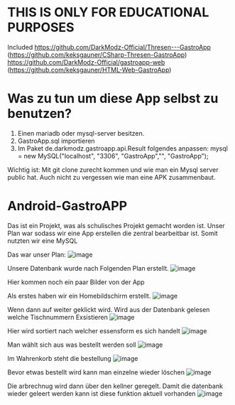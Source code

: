 # THIS IS ONLY FOR EDUCATIONAL PURPOSES
Included
https://github.com/DarkModz-Official/Thresen---GastroApp (https://github.com/keksgauner/CSharp-Thresen-GastroApp)
https://github.com/DarkModz-Official/gastroapp-web (https://github.com/keksgauner/HTML-Web-GastroApp)

# Was zu tun um diese App selbst zu benutzen?
1. Einen mariadb oder mysql-server besitzen.
2. GastroApp.sql importieren
3. Im Paket de.darkmodz.gastroapp.api.Result folgendes anpassen:
 mysql = new MySQL("localhost", "3306", "GastroApp","", "GastroApp");

Wichtig ist: Mit git clone zurecht kommen und wie man ein Mysql server public hat. Auch nicht zu vergessen wie man eine APK zusammenbaut.

# Android-GastroAPP

Das ist ein Projekt, was als schulisches Projekt gemacht worden ist.
Unser Plan war sodass wir eine App erstellen die zentral bearbeitbar ist. Somit nutzten wir eine MySQL

Das war unser Plan:
![image](https://cloud.rakutt.eu/apps/files_sharing/publicpreview/TqLpX9KeY6j6wyb?x=1692&y=454&a=true&file=Gastro-App-pic1.png&scalingup=0)



Unsere Datenbank wurde nach Folgenden Plan erstellt.
![image](https://cloud.rakutt.eu/apps/files_sharing/publicpreview/pQsWn88wH6Mi9CQ?x=1920&y=591&a=true&file=Gastro-App-pic2.png&scalingup=0)


Hier kommen noch ein paar Bilder von der App

Als erstes haben wir ein Homebildschirm erstellt.
![image](https://cloud.rakutt.eu/apps/files_sharing/publicpreview/kMbk5PTaJDn5WgP?x=1920&y=591&a=true&file=Gastro-App-pic3.png&scalingup=0)

Wenn dann auf weiter geklickt wird. Wird aus der Datenbank gelesen welche Tischnummern Exsistieren
![image](https://cloud.rakutt.eu/apps/files_sharing/publicpreview/CQP3FfKoMEjQLzA?x=1920&y=591&a=true&file=Gastro-App-pic4.png&scalingup=0)

Hier wird sortiert nach welcher essensform es sich handelt
![image](https://cloud.rakutt.eu/apps/files_sharing/publicpreview/dDjzWw6Y9r4Ns4E?x=1920&y=591&a=true&file=Gastro-App-pic5.png&scalingup=0)

Man wählt sich aus was bestellt werden soll
![image](https://cloud.rakutt.eu/apps/files_sharing/publicpreview/cqGkQtedbZP4xzP?x=1920&y=591&a=true&file=Gastro-App-pic6.png&scalingup=0)

Im Wahrenkorb steht die bestellung
![image](https://cloud.rakutt.eu/apps/files_sharing/publicpreview/qPz23x3EcTAKRZd?x=1920&y=591&a=true&file=Gastro-App-pic7.png&scalingup=0)

Bevor etwas bestellt wird kann man einzelne wieder löschen
![image](https://cloud.rakutt.eu/apps/files_sharing/publicpreview/BEGM6TPLrZ8Pqej?x=1920&y=591&a=true&file=Gastro-App-pic8.png&scalingup=0)

Die arbrechnug wird dann über den kellner geregelt. Damit die datenbank wieder geleert werden kann ist diese funktion aktuell vorhanden
![image](https://cloud.rakutt.eu/apps/files_sharing/publicpreview/FpgzkzZHZHRfQfX?x=1920&y=591&a=true&file=Gastro-App-pic9.png&scalingup=0)
